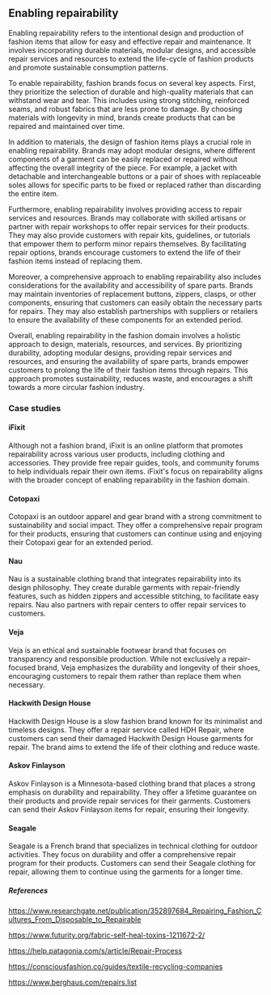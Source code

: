 
## Enabling repairability

Enabling repairability refers to the intentional design and production of fashion items that allow for easy and effective repair and maintenance. It involves incorporating durable materials, modular designs, and accessible repair services and resources to extend the life-cycle of fashion products and promote sustainable consumption patterns.

To enable repairability, fashion brands focus on several key aspects. First, they prioritize the selection of durable and high-quality materials that can withstand wear and tear. This includes using strong stitching, reinforced seams, and robust fabrics that are less prone to damage. By choosing materials with longevity in mind, brands create products that can be repaired and maintained over time.

In addition to materials, the design of fashion items plays a crucial role in enabling repairability. Brands may adopt modular designs, where different components of a garment can be easily replaced or repaired without affecting the overall integrity of the piece. For example, a jacket with detachable and interchangeable buttons or a pair of shoes with replaceable soles allows for specific parts to be fixed or replaced rather than discarding the entire item.

Furthermore, enabling repairability involves providing access to repair services and resources. Brands may collaborate with skilled artisans or partner with repair workshops to offer repair services for their products. They may also provide customers with repair kits, guidelines, or tutorials that empower them to perform minor repairs themselves. By facilitating repair options, brands encourage customers to extend the life of their fashion items instead of replacing them.

Moreover, a comprehensive approach to enabling repairability also includes considerations for the availability and accessibility of spare parts. Brands may maintain inventories of replacement buttons, zippers, clasps, or other components, ensuring that customers can easily obtain the necessary parts for repairs. They may also establish partnerships with suppliers or retailers to ensure the availability of these components for an extended period.

Overall, enabling repairability in the fashion domain involves a holistic approach to design, materials, resources, and services. By prioritizing durability, adopting modular designs, providing repair services and resources, and ensuring the availability of spare parts, brands empower customers to prolong the life of their fashion items through repairs. This approach promotes sustainability, reduces waste, and encourages a shift towards a more circular fashion industry.

### Case studies

#### iFixit

Although not a fashion brand, iFixit is an online platform that promotes repairability across various user products, including clothing and accessories. They provide free repair guides, tools, and community forums to help individuals repair their own items. iFixit's focus on repairability aligns with the broader concept of enabling repairability in the fashion domain.

#### Cotopaxi

Cotopaxi is an outdoor apparel and gear brand with a strong commitment to sustainability and social impact. They offer a comprehensive repair program for their products, ensuring that customers can continue using and enjoying their Cotopaxi gear for an extended period.

#### Nau

Nau is a sustainable clothing brand that integrates repairability into its design philosophy. They create durable garments with repair-friendly features, such as hidden zippers and accessible stitching, to facilitate easy repairs. Nau also partners with repair centers to offer repair services to customers.

#### Veja

Veja is an ethical and sustainable footwear brand that focuses on transparency and responsible production. While not exclusively a repair-focused brand, Veja emphasizes the durability and longevity of their shoes, encouraging customers to repair them rather than replace them when necessary.

#### Hackwith Design House

Hackwith Design House is a slow fashion brand known for its minimalist and timeless designs. They offer a repair service called HDH Repair, where customers can send their damaged Hackwith Design House garments for repair. The brand aims to extend the life of their clothing and reduce waste.

#### Askov Finlayson

Askov Finlayson is a Minnesota-based clothing brand that places a strong emphasis on durability and repairability. They offer a lifetime guarantee on their products and provide repair services for their garments. Customers can send their Askov Finlayson items for repair, ensuring their longevity.

#### Seagale

Seagale is a French brand that specializes in technical clothing for outdoor activities. They focus on durability and offer a comprehensive repair program for their products. Customers can send their Seagale clothing for repair, allowing them to continue using the garments for a longer time.

##### References

https://www.researchgate.net/publication/352897684_Repairing_Fashion_Cultures_From_Disposable_to_Repairable

https://www.futurity.org/fabric-self-heal-toxins-1211672-2/

https://help.patagonia.com/s/article/Repair-Process

https://consciousfashion.co/guides/textile-recycling-companies

https://www.berghaus.com/repairs.list
